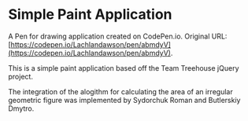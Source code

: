 # Simple Paint Application

A Pen for drawing application created on CodePen.io. Original URL: [https://codepen.io/Lachlandawson/pen/abmdyV](https://codepen.io/Lachlandawson/pen/abmdyV).

This is a simple paint application based off the Team Treehouse jQuery project. 

The integration of the alogithm for calculating the area of ​​an irregular geometric figure was implemented by Sydorchuk Roman and Butlerskiy Dmytro.